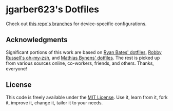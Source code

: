 # jgarber623's Dotfiles

Check out [this repo's branches](https://github.com/jgarber623/dotfiles/branches) for device-specific configurations.

## Acknowledgments

Significant portions of this work are based on [Ryan Bates' dotfiles](https://github.com/ryanb/dotfiles), [Robby Russell's oh-my-zsh](https://github.com/robbyrussell/oh-my-zsh), and [Mathias Bynens' dotfiles](https://github.com/mathiasbynens/dotfiles). The rest is picked up from various sources online, co-workers, friends, and others. Thanks, everyone!

## License

This code is freely available under the [MIT License](http://opensource.org/licenses/MIT). Use it, learn from it, fork it, improve it, change it, tailor it to your needs.
